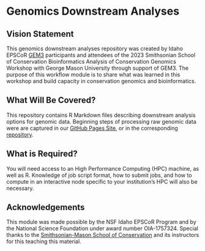 # Genomics Downstream Analyses

## Vision Statement
This genomics downstream analyses repository was created by Idaho EPSCoR [GEM3](https://www.idahogem3.org) participants and attendees of the 2023 Smithsonian School of Conservation Bioinformatics Analysis of Conservation Genomics Workshop with George Mason University through support of GEM3. The purpose of this workflow module is to share what was learned in this workshop and build capacity in conservation genomics and bioinformatics.

## What Will Be Covered?
This repository contains R Markdown files describing downstream analysis options for genomic data. Beginning steps of processing raw genomic data were are captured in our [GitHub Pages Site](https://gem3genomics.github.io/Genomics_Workflow.github.io/index.html), or in the corresponding [repository](https://github.com/Gem3Genomics/Genomics_Workflow.github.io).

## What is Required?
You will need access to an High Performance Computing (HPC) machine, as well as R. Knowledge of job script format, how to submit jobs, and how to compute in an interactive node specific to your institution’s HPC will also be necessary.

## Acknowledgements
This module was made possible by the NSF Idaho EPSCoR Program and by the National Science Foundation under award number OIA-1757324. Special thanks to the [Smithsonian-Mason School of Conservation](https://smconservation.gmu.edu) and its instructors for this teaching this material.
